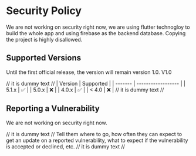 # Security Policy
We are not working on security right now, we are using flutter technogloy to build the whole app and using firebase as the backend database. Copying the project is highly disallowed.
## Supported Versions
Until the first official release, the version will remain version 1.0.
V1.0

// it is dummy text //
| Version | Supported          |
| ------- | ------------------ |
| 5.1.x   | :white_check_mark: |
| 5.0.x   | :x:                |
| 4.0.x   | :white_check_mark: |
| < 4.0   | :x:                |
// it is dummy text //

## Reporting a Vulnerability
We are not working on security right now.

// it is dummy text //
Tell them where to go, how often they can expect to get an update on a
reported vulnerability, what to expect if the vulnerability is accepted or
declined, etc.
// it is dummy text //
